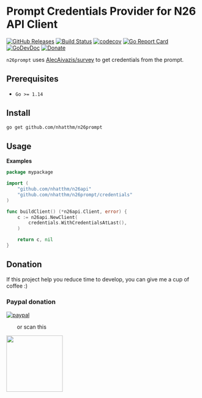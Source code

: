 # Prompt Credentials Provider for N26 API Client

[![GitHub Releases](https://img.shields.io/github/v/release/nhatthm/n26prompt)](https://github.com/nhatthm/n26prompt/releases/latest)
[![Build Status](https://github.com/nhatthm/n26prompt/actions/workflows/test.yaml/badge.svg)](https://github.com/nhatthm/n26prompt/actions/workflows/test.yaml)
[![codecov](https://codecov.io/gh/nhatthm/n26prompt/branch/master/graph/badge.svg?token=eTdAgDE2vR)](https://codecov.io/gh/nhatthm/n26prompt)
[![Go Report Card](https://goreportcard.com/badge/github.com/nhatthm/httpmock)](https://goreportcard.com/report/github.com/nhatthm/httpmock)
[![GoDevDoc](https://img.shields.io/badge/dev-doc-00ADD8?logo=go)](https://pkg.go.dev/github.com/nhatthm/n26prompt)
[![Donate](https://img.shields.io/badge/Donate-PayPal-green.svg)](https://www.paypal.com/donate/?hosted_button_id=PJZSGJN57TDJY)

`n26prompt` uses [AlecAivazis/survey](https://github.com/AlecAivazis/survey) to get credentials from the prompt.

## Prerequisites

- `Go >= 1.14`

## Install

```bash
go get github.com/nhatthm/n26prompt
```

## Usage

**Examples**

```go
package mypackage

import (
	"github.com/nhatthm/n26api"
	"github.com/nhatthm/n26prompt/credentials"
)

func buildClient() (*n26api.Client, error) {
	c := n26api.NewClient(
		credentials.WithCredentialsAtLast(),
	)

	return c, nil
}
```

## Donation

If this project help you reduce time to develop, you can give me a cup of coffee :)

### Paypal donation

[![paypal](https://www.paypalobjects.com/en_US/i/btn/btn_donateCC_LG.gif)](https://www.paypal.com/donate/?hosted_button_id=PJZSGJN57TDJY)

&nbsp;&nbsp;&nbsp;&nbsp;&nbsp;&nbsp;&nbsp;or scan this

<img src="https://user-images.githubusercontent.com/1154587/113494222-ad8cb200-94e6-11eb-9ef3-eb883ada222a.png" width="147px" />
